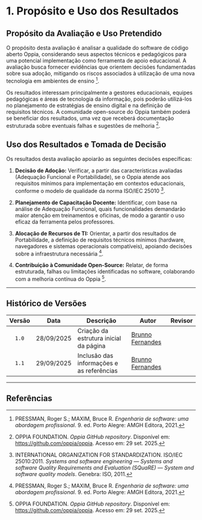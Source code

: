 # 1. Propósito e Uso dos Resultados

## Propósito da Avaliação e Uso Pretendido

O propósito desta avaliação é analisar a qualidade do software de código aberto Oppia, considerando seus aspectos técnicos e pedagógicos para uma potencial implementação como ferramenta de apoio educacional. A avaliação busca fornecer evidências que orientem decisões fundamentadas sobre sua adoção, mitigando os riscos associados à utilização de uma nova tecnologia em ambientes de ensino [^1].

Os resultados interessam principalmente a gestores educacionais, equipes pedagógicas e áreas de tecnologia da informação, pois poderão utilizá-los no planejamento de estratégias de ensino digital e na definição de requisitos técnicos. A comunidade open-source do Oppia também poderá se beneficiar dos resultados, uma vez que receberá documentação estruturada sobre eventuais falhas e sugestões de melhoria [^2].

## Uso dos Resultados e Tomada de Decisão

Os resultados desta avaliação apoiarão as seguintes decisões específicas:

1.  **Decisão de Adoção:** Verificar, a partir das características avaliadas (Adequação Funcional e Portabilidade), se o Oppia atende aos requisitos mínimos para implementação em contextos educacionais, conforme o modelo de qualidade da norma ISO/IEC 25010 [^3].

2.  **Planejamento de Capacitação Docente:** Identificar, com base na análise de Adequação Funcional, quais funcionalidades demandarão maior atenção em treinamentos e oficinas, de modo a garantir o uso eficaz da ferramenta pelos professores.

3.  **Alocação de Recursos de TI:** Orientar, a partir dos resultados de Portabilidade, a definição de requisitos técnicos mínimos (hardware, navegadores e sistemas operacionais compatíveis), apoiando decisões sobre a infraestrutura necessária [^1].

4.  **Contribuição à Comunidade Open-Source:** Relatar, de forma estruturada, falhas ou limitações identificadas no software, colaborando com a melhoria contínua do Oppia [^2].

---

## Histórico de Versões

| Versão | Data       | Descrição                                           | Autor                                           | Revisor |
| :----: | ---------- | --------------------------------------------------- | ----------------------------------------------- | ------- |
|  `1.0` | 28/09/2025 | Criação da estrutura inicial da página            | [Brunno Fernandes](https://github.com/brunnoff) |         |
|  `1.1` | 29/09/2025 | Inclusão das informações e as referências            | [Brunno Fernandes](https://github.com/brunnoff) |         |

---

## Referências

[^1]: PRESSMAN, Roger S.; MAXIM, Bruce R. *Engenharia de software: uma abordagem profissional*. 9. ed. Porto Alegre: AMGH Editora, 2021.

[^2]: OPPIA FOUNDATION. *Oppia GitHub repository*. Disponível em: <https://github.com/oppia/oppia>. Acesso em: 29 set. 2025.

[^3]: INTERNATIONAL ORGANIZATION FOR STANDARDIZATION. ISO/IEC 25010:2011. *Systems and software engineering — Systems and software Quality Requirements and Evaluation (SQuaRE) — System and software quality models*. Genebra: ISO, 2011.
